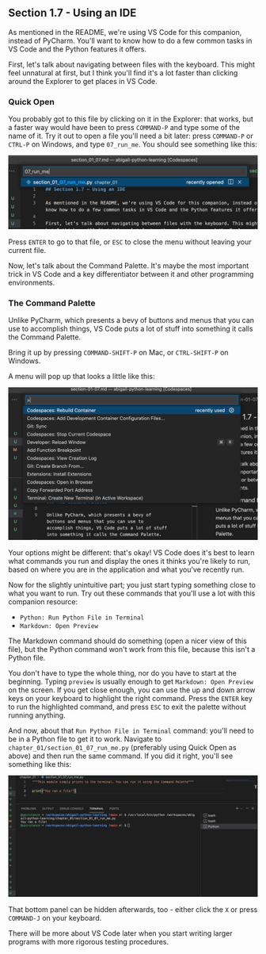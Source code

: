 ## Section 1.7 - Using an IDE

As mentioned in the README, we're using VS Code for this companion, instead of PyCharm. You'll want to know how to do a few common tasks in VS Code and the Python features it offers.

First, let's talk about navigating between files with the keyboard. This might feel unnatural at first, but I think you'll find it's a lot faster than clicking around the Explorer to get places in VS Code.

### Quick Open

You probably got to this file by clicking on it in the Explorer: that works, but a faster way would have been to press `COMMAND-P` and type some of the name of it. Try it out to open a file you'll need a bit later: press `COMMAND-P` or `CTRL-P` on Windows, and type `07_run_me`. You should see something like this:

![Quick Open](section_01_07_quick_open.png)

Press `ENTER` to go to that file, or `ESC` to close the menu without leaving your current file.

Now, let's talk about the Command Palette. It's maybe the most important trick in VS Code and a key differentiator between it and other programming environments.

### The Command Palette

Unlike PyCharm, which presents a bevy of buttons and menus that you can use to accomplish things, VS Code puts a lot of stuff into something it calls the Command Palette.

Bring it up by pressing `COMMAND-SHIFT-P` on Mac, or `CTRL-SHIFT-P` on Windows.

A menu will pop up that looks a little like this: 

![The Command Palette](section_01_07_command_palette.png)

Your options might be different: that's okay! VS Code does it's best to learn what commands you run and display the ones it thinks you're likely to run, based on where you are in the application and what you've recently run.

Now for the slightly unintuitive part; you just start typing something close to what you want to run. Try out these commands that you'll use a lot with this companion resource:
 - `Python: Run Python File in Terminal`
 - `Markdown: Open Preview`

The Markdown command should do something (open a nicer view of this file), but the Python command won't work from this file, because this isn't a Python file.

You don't have to type the whole thing, nor do you have to start at the beginning. Typing `preview` is usually enough to get `Markdown: Open Preview` on the screen. If you get close enough, you can use the up and down arrow keys on your keyboard to highlight the right command. Press the `ENTER` key to run the highlighted command, and press `ESC` to exit the palette without running anything.

And now, about that `Run Python File in Terminal` command: you'll need to be in a Python file to get it to work. Navigate to `chapter_01/section_01_07_run_me.py` (preferably using Quick Open as above) and then run the same command. If you did it right, you'll see something like this:

![Running a Python File](section_01_07_run_me.png)

That bottom panel can be hidden afterwards, too - either click the `X` or press `COMMAND-J` on your keyboard.

There will be more about VS Code later when you start writing larger programs with more rigorous testing procedures.
